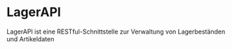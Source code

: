 # LagerAPI
LagerAPI ist eine RESTful-Schnittstelle zur Verwaltung von Lagerbeständen und Artikeldaten
